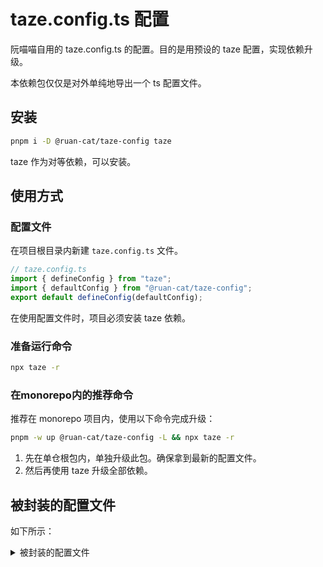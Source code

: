 # taze.config.ts 配置

阮喵喵自用的 taze.config.ts 的配置。目的是用预设的 taze 配置，实现依赖升级。

本依赖包仅仅是对外单纯地导出一个 ts 配置文件。

## 安装

```bash
pnpm i -D @ruan-cat/taze-config taze
```

taze 作为对等依赖，可以安装。

## 使用方式

### 配置文件

在项目根目录内新建 `taze.config.ts` 文件。

```ts
// taze.config.ts
import { defineConfig } from "taze";
import { defaultConfig } from "@ruan-cat/taze-config";
export default defineConfig(defaultConfig);
```

在使用配置文件时，项目必须安装 taze 依赖。

### 准备运行命令

```bash
npx taze -r
```

### 在monorepo内的推荐命令

推荐在 monorepo 项目内，使用以下命令完成升级：

```bash
pnpm -w up @ruan-cat/taze-config -L && npx taze -r
```

1. 先在单仓根包内，单独升级此包。确保拿到最新的配置文件。
2. 然后再使用 taze 升级全部依赖。

## 被封装的配置文件

如下所示：

<details>

<summary>
被封装的配置文件
</summary>

<!-- prettier-ignore-start -->
<!-- automd:file src="./src/taze.config.ts" code -->

```ts [taze.config.ts]
import { defineConfig } from "taze";

export const defaultConfig: Parameters<typeof defineConfig>["0"] = {
	// fetch latest package info from registry without cache
	force: true,

	// write to package.json
	write: true,

	// run `npm install` or `yarn install` right after bumping
	/**
	 * 不主动执行安装依赖的行为 升级版本号 但是不升级
	 * 要求用户随后主动运行安装依赖的命令。
	 */
	install: false,

	// ignore paths for looking for package.json in monorepo
	ignorePaths: ["**/node_modules/**", "**/test/**"],

	// ignore package.json that in other workspaces (with their own .git,pnpm-workspace.yaml,etc.)
	ignoreOtherWorkspaces: true,

	// override with different bumping mode for each package
	packageMode: {
		codemirror: "ignore",
		cropperjs: "ignore",
		vite: "ignore",
		// regex starts and ends with '/'
		"/@ruan-cat/": "latest",
		"/@form-create/": "next",
		"/@wangeditor/": "next",
	},

	// disable checking for "overrides" package.json field
	depFields: {
		overrides: false,
	},
};
```

<!-- /automd -->
<!-- prettier-ignore-end -->

</details>
